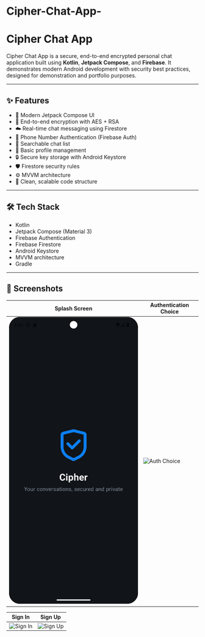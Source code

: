 ﻿# Cipher-Chat-App-
# Cipher Chat App

Cipher Chat App is a secure, end-to-end encrypted personal chat application built using **Kotlin**, **Jetpack Compose**, and **Firebase**. It demonstrates modern Android development with security best practices, designed for demonstration and portfolio purposes.

---

## ✨ Features

- 📱 Modern Jetpack Compose UI
- 🔐 End-to-end encryption with AES + RSA
- ☁️ Real-time chat messaging using Firestore
- 🔑 Phone Number Authentication (Firebase Auth)
- 🔎 Searchable chat list
- 👤 Basic profile management
- 🔒 Secure key storage with Android Keystore
- 🛡️ Firestore security rules
- ⚙️ MVVM architecture
- 🚀 Clean, scalable code structure

---

## 🛠 Tech Stack

- Kotlin
- Jetpack Compose (Material 3)
- Firebase Authentication
- Firebase Firestore
- Android Keystore
- MVVM architecture
- Gradle

---

## 📸 Screenshots

| Splash Screen                       | Authentication Choice                 |
|-------------------------------------|---------------------------------------|
| ![Splash](Screenshots/splash.png)   | ![Auth Choice](Screenshots/auth_choice.png) |

| Sign In                             | Sign Up                               |
|-------------------------------------|---------------------------------------|
| ![Sign In](Screenshots/signin.png)  | ![Sign Up](Screenshots/signup.png)    |
